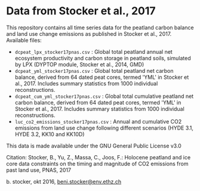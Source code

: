 # Data from Stocker et al., 2017

This repository contains all time series data for the peatland carbon balance and land use change emissions as published in Stocker et al., 2017.
Available files:
- `dcpeat_lpx_stocker17pnas.csv` : Global total peatland annual net ecosystem productivity and carbon storage in peatland soils, simulated by LPX (DYPTOP module, Stocker et al., 2014, GMD)
- `dcpeat_yml_stocker17pnas.csv` : Global total peatland net carbon balance, derived from 64 dated peat cores, termed 'YML' in Stocker et al., 2017. Includes summary statistics from 1000 individual reconstructions.
- `dcpeat_cum_yml_stocker17pnas.csv` : Global total cumulative peatland net carbon balance, derived from 64 dated peat cores, termed 'YML' in Stocker et al., 2017. Includes summary statistics from 1000 individual reconstructions.
- `luc_co2_emissions_stocker17pnas.csv` : Annual and cumulative CO2 emissions from land use change following different scenarios (HYDE 3.1, HYDE 3.2, KK10 and KK10D)

This data is made available under the GNU General Public License v3.0

Citation: 
Stocker, B., Yu, Z., Massa, C., Joos, F.: Holocene peatland and ice core data constraints on the timing and magnitude of CO2 emissions from past land use, PNAS, 2017 

b. stocker, okt 2016, beni.stocker@env.ethz.ch

